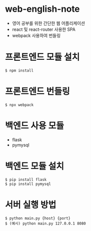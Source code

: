 # web-english-note
- 영어 공부를 위한 간단한 웹 어플리케이션
- react 및 react-router 사용한 SPA
- webpack 사용하여 번들링

# 프론트엔드 모듈 설치
```
$ npm install
```

# 프론트엔드 번들링
```
$ npx webpack
```

# 백엔드 사용 모듈
- flask
- pymysql

# 백엔드 모듈 설치
```
$ pip install flask
$ pip install pymysql
```

# 서버 실행 방법
```
$ python main.py {host} {port}
$ (예시) python main.py 127.0.0.1 8080
```

